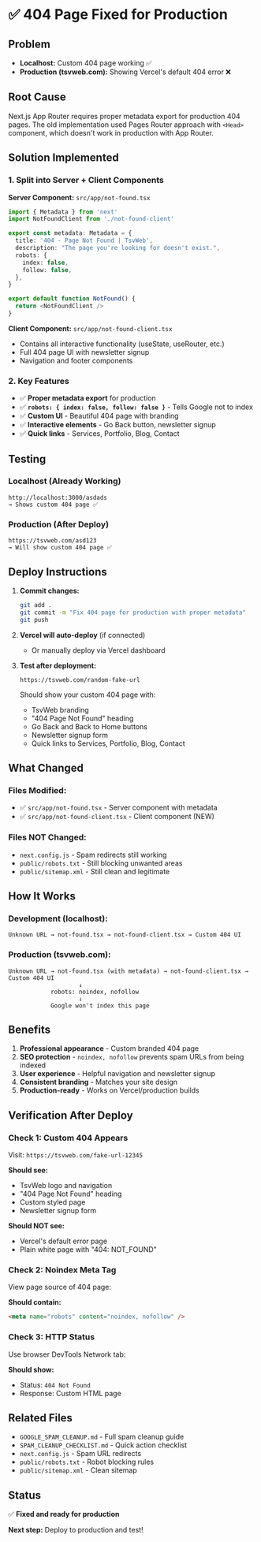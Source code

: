 # ✅ 404 Page Fixed for Production

## Problem
- **Localhost:** Custom 404 page working ✅
- **Production (tsvweb.com):** Showing Vercel's default 404 error ❌

## Root Cause
Next.js App Router requires proper metadata export for production 404 pages. The old implementation used Pages Router approach with `<Head>` component, which doesn't work in production with App Router.

## Solution Implemented

### **1. Split into Server + Client Components**

**Server Component:** `src/app/not-found.tsx`
```typescript
import { Metadata } from 'next'
import NotFoundClient from './not-found-client'

export const metadata: Metadata = {
  title: '404 - Page Not Found | TsvWeb',
  description: "The page you're looking for doesn't exist.",
  robots: {
    index: false,
    follow: false,
  },
}

export default function NotFound() {
  return <NotFoundClient />
}
```

**Client Component:** `src/app/not-found-client.tsx`
- Contains all interactive functionality (useState, useRouter, etc.)
- Full 404 page UI with newsletter signup
- Navigation and footer components

### **2. Key Features**
- ✅ **Proper metadata export** for production
- ✅ **`robots: { index: false, follow: false }`** - Tells Google not to index
- ✅ **Custom UI** - Beautiful 404 page with branding
- ✅ **Interactive elements** - Go Back button, newsletter signup
- ✅ **Quick links** - Services, Portfolio, Blog, Contact

## Testing

### **Localhost (Already Working)**
```
http://localhost:3000/asdads
→ Shows custom 404 page ✅
```

### **Production (After Deploy)**
```
https://tsvweb.com/asd123
→ Will show custom 404 page ✅
```

## Deploy Instructions

1. **Commit changes:**
   ```bash
   git add .
   git commit -m "Fix 404 page for production with proper metadata"
   git push
   ```

2. **Vercel will auto-deploy** (if connected)
   - Or manually deploy via Vercel dashboard

3. **Test after deployment:**
   ```
   https://tsvweb.com/random-fake-url
   ```
   Should show your custom 404 page with:
   - TsvWeb branding
   - "404 Page Not Found" heading
   - Go Back and Back to Home buttons
   - Newsletter signup form
   - Quick links to Services, Portfolio, Blog, Contact

## What Changed

### **Files Modified:**
- ✅ `src/app/not-found.tsx` - Server component with metadata
- ✅ `src/app/not-found-client.tsx` - Client component (NEW)

### **Files NOT Changed:**
- `next.config.js` - Spam redirects still working
- `public/robots.txt` - Still blocking unwanted areas
- `public/sitemap.xml` - Still clean and legitimate

## How It Works

### **Development (localhost):**
```
Unknown URL → not-found.tsx → not-found-client.tsx → Custom 404 UI
```

### **Production (tsvweb.com):**
```
Unknown URL → not-found.tsx (with metadata) → not-found-client.tsx → Custom 404 UI
                    ↓
            robots: noindex, nofollow
                    ↓
            Google won't index this page
```

## Benefits

1. **Professional appearance** - Custom branded 404 page
2. **SEO protection** - `noindex, nofollow` prevents spam URLs from being indexed
3. **User experience** - Helpful navigation and newsletter signup
4. **Consistent branding** - Matches your site design
5. **Production-ready** - Works on Vercel/production builds

## Verification After Deploy

### **Check 1: Custom 404 Appears**
Visit: `https://tsvweb.com/fake-url-12345`

**Should see:**
- TsvWeb logo and navigation
- "404 Page Not Found" heading
- Custom styled page
- Newsletter signup form

**Should NOT see:**
- Vercel's default error page
- Plain white page with "404: NOT_FOUND"

### **Check 2: Noindex Meta Tag**
View page source of 404 page:

**Should contain:**
```html
<meta name="robots" content="noindex, nofollow" />
```

### **Check 3: HTTP Status**
Use browser DevTools Network tab:

**Should show:**
- Status: `404 Not Found`
- Response: Custom HTML page

## Related Files

- `GOOGLE_SPAM_CLEANUP.md` - Full spam cleanup guide
- `SPAM_CLEANUP_CHECKLIST.md` - Quick action checklist
- `next.config.js` - Spam URL redirects
- `public/robots.txt` - Robot blocking rules
- `public/sitemap.xml` - Clean sitemap

## Status

✅ **Fixed and ready for production**

**Next step:** Deploy to production and test!
